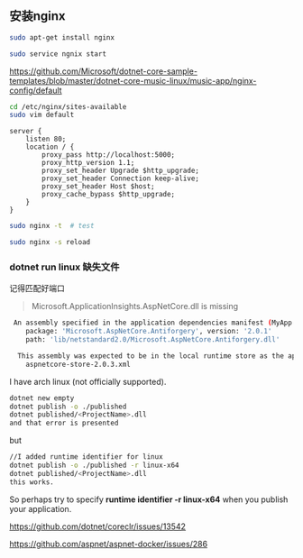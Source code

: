 ## 安装nginx

``` bash
sudo apt-get install nginx

sudo service ngnix start

```
https://github.com/Microsoft/dotnet-core-sample-templates/blob/master/dotnet-core-music-linux/music-app/nginx-config/default

``` bash
cd /etc/nginx/sites-available
sudo vim default
```

``` 
server {
    listen 80;
    location / {
        proxy_pass http://localhost:5000;
        proxy_http_version 1.1;
        proxy_set_header Upgrade $http_upgrade;
        proxy_set_header Connection keep-alive;
        proxy_set_header Host $host;
        proxy_cache_bypass $http_upgrade;
    }
}
```


``` bash
sudo nginx -t  # test

sudo nginx -s reload
```

### dotnet run linux 缺失文件

记得匹配好端口

> Microsoft.ApplicationInsights.AspNetCore.dll is missing

``` bash
 An assembly specified in the application dependencies manifest (MyApp.deps.json) was not found:
    package: 'Microsoft.AspNetCore.Antiforgery', version: '2.0.1'
    path: 'lib/netstandard2.0/Microsoft.AspNetCore.Antiforgery.dll'

  This assembly was expected to be in the local runtime store as the application was published using the following target manifest files:
    aspnetcore-store-2.0.3.xml
```

I have arch linux (not officially supported).

``` bash
dotnet new empty
dotnet publish -o ./published
dotnet published/<ProjectName>.dll
and that error is presented
```

but
``` bash
//I added runtime identifier for linux
dotnet publish -o ./published -r linux-x64
dotnet published/<ProjectName>.dll
this works.
```
So perhaps try to specify **runtime identifier  -r linux-x64** when you publish your application.

https://github.com/dotnet/coreclr/issues/13542

https://github.com/aspnet/aspnet-docker/issues/286